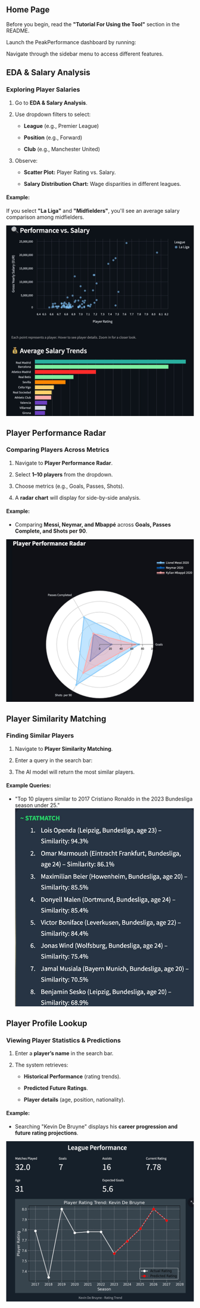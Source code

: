 
**Home Page**
------------------

Before you begin, read the **"Tutorial For Using the Tool"** section in the README.

Launch the PeakPerformance dashboard by running:

Navigate through the sidebar menu to access different features.

**EDA & Salary Analysis**
----------------------------

### **Exploring Player Salaries**

1.  Go to **EDA & Salary Analysis**.
    
2.  Use dropdown filters to select:
    
    *   **League** (e.g., Premier League)
        
    *   **Position** (e.g., Forward)
        
    *   **Club** (e.g., Manchester United)
        
3.  Observe:
    
    *   **Scatter Plot:** Player Rating vs. Salary.
        
    *   **Salary Distribution Chart:** Wage disparities in different leagues.
        

#### Example:

If you select **"La Liga"** and **"Midfielders"**, you'll see an average salary comparison among midfielders.

![Diagram](example_images/EDA_Salary.jpeg)



**Player Performance Radar**
--------------------------------

### **Comparing Players Across Metrics**

1.  Navigate to **Player Performance Radar**.
    
2.  Select **1–10 players** from the dropdown.
    
3.  Choose metrics (e.g., Goals, Passes, Shots).
    
4.  A **radar chart** will display for side-by-side analysis.
    

#### Example:

*   Comparing **Messi, Neymar, and Mbappé** across **Goals, Passes Complete, and Shots per 90**.
    
![Diagram](example_images/Performance_radar.jpeg)

**Player Similarity Matching**
---------------------------------

### **Finding Similar Players**

1.  Navigate to **Player Similarity Matching**.
    
2.  Enter a query in the search bar:
    
3.  The AI model will return the most similar players.
    

#### Example Queries:
    
*   "Top 10 players similar to 2017 Cristiano Ronaldo in the 2023 Bundesliga season under 25."
    ![Diagram](example_images/match.jpeg)

**Player Profile Lookup**
----------------------------

### **Viewing Player Statistics & Predictions**

1.  Enter a **player’s name** in the search bar.
    
2.  The system retrieves:
    
    *   **Historical Performance** (rating trends).
        
    *   **Predicted Future Ratings**.
        
    *   **Player details** (age, position, nationality).
        

#### Example:

*   Searching "Kevin De Bruyne" displays his **career progression and future rating projections**.
    
![Diagram](example_images/profile.jpeg)